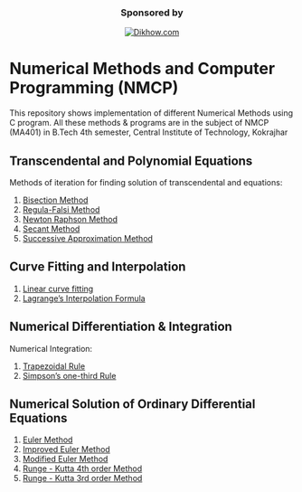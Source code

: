 <div style="text-align:center;">
<h3>Sponsored by</h3>

<a href="https://www.dikhow.com/">
  <img src="https://i0.wp.com/www.dikhow.com/wp-content/uploads/2019/03/dikhow-circle-small.png?fit=60%2C60&ssl=1" alt="Dikhow.com">
</a>
</div>

# Numerical Methods and Computer Programming (NMCP)

This repository shows implementation of different Numerical Methods using C program.
All these methods & programs are in the subject of NMCP (MA401) in B.Tech 4th semester, Central Institute of Technology, Kokrajhar


## Transcendental and Polynomial Equations
Methods of iteration for finding solution of transcendental and equations: 
1. [Bisection Method](bisector-method.c)
1. [Regula-Falsi Method](regula-falsi.c)
1. [Newton Raphson Method](newton-raphson.c)
1. [Secant Method](secant.c)
1. [Successive Approximation Method](successive-approximation.c)

## Curve Fitting and Interpolation 
1. [Linear curve fitting](curve-fitting-linear.c)
1. [Lagrange’s Interpolation Formula](lagrange-interpolation.c)

## Numerical Differentiation & Integration
Numerical Integration:
1. [Trapezoidal Rule](trapezoidal.c)
1. [Simpson’s one-third Rule](simpsons-one-third.c)

## Numerical Solution of Ordinary Differential Equations
1. [Euler Method](euler.c)
1. [Improved Euler Method](euler-improved.c)
1. [Modified Euler Method](euler-modified.c)
1. [Runge - Kutta 4th order Method](runge-kutta-4th-order.c)
1. [Runge - Kutta 3rd order Method](runge-kutta-3rd-order.c)

